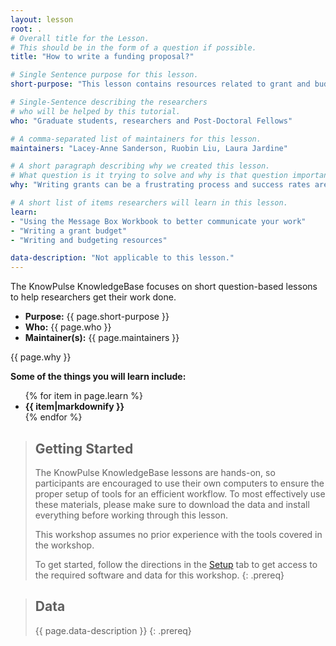 ```yaml
---
layout: lesson
root: .
# Overall title for the Lesson.
# This should be in the form of a question if possible.
title: "How to write a funding proposal?"

# Single Sentence purpose for this lesson.
short-purpose: "This lesson contains resources related to grant and budget writing."

# Single-Sentence describing the researchers
# who will be helped by this tutorial.
who: "Graduate students, researchers and Post-Doctoral Fellows"

# A comma-separated list of maintainers for this lesson.
maintainers: "Lacey-Anne Sanderson, Ruobin Liu, Laura Jardine"

# A short paragraph describing why we created this lesson.
# What question is it trying to solve and why is that question important.
why: "Writing grants can be a frustrating process and success rates are generally low (commonly 25-35%). However, repeatedly applying for funding is a reality when working within academia. This repository serves as a place where students and researchers can find advice and tools for writing better grant proposals from academics around the world."

# A short list of items researchers will learn in this lesson.
learn:
- "Using the Message Box Workbook to better communicate your work"
- "Writing a grant budget"
- "Writing and budgeting resources"

data-description: "Not applicable to this lesson."
---
```


The KnowPulse KnowledgeBase focuses on short question-based lessons to help researchers get their work done.

- **Purpose:** {{ page.short-purpose }}
- **Who:** {{ page.who }}
- **Maintainer(s):** {{ page.maintainers }}

{{ page.why }}

<strong>Some of the things you will learn include:</strong>
<ul>
	{% for item in page.learn %}
	<li style="font-weight:bold">{{ item|markdownify }}</li>
	{% endfor %}
</ul>

> ## Getting Started
>
> The KnowPulse KnowledgeBase lessons are hands-on, so participants are
> encouraged to use their own computers to ensure the proper setup of tools
> for an efficient workflow. To most effectively use these materials,
> please make sure to download the data and install everything before
> working through this lesson.
>
> This workshop assumes no prior experience with the tools covered in the
> workshop.
>
> To get started, follow the directions in the [Setup](setup.html) tab to
> get access to the required software and data for this workshop.
{: .prereq}


> ## Data
>
> {{ page.data-description }}
{: .prereq}
